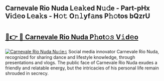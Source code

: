 ## Carnevale Rio Nuda L𝚎a𝚔ed N𝚞𝚍e - Part-pHx Vi𝚍𝚎o L𝚎a𝚔s - H𝚘𝚝 O𝚗𝚕yf𝚊ns P𝚑𝚘tos bQzrU

# <h2><a href="http://kf1r6o1.oniu.top/?m=Carnevale+Rio+Nuda">🔗👉 🔴 Carnevale Rio Nuda P𝚑ot𝚘𝚜 V𝚒d𝚎o</a></h2>

[![Carnevale Rio Nuda Nu𝚍e𝚜](https://i.imgur.com/0qMVB7G.gif)](http://kf1r6o1.oniu.top/?m=Carnevale+Rio+Nuda)
Social media innovator Carnevale Rio Nuda, recognized for sharing dance and lifestyle knowledge, through presentations and vlogs. The public face of Carnevale Rio Nuda exudes a friendly and relatable energy, but the intricacies of his personal life remain shrouded in secrecy.  
